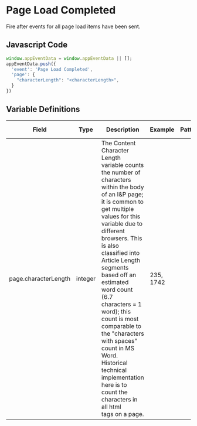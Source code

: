 # Page Load Completed

Fire after events for all page load items have been sent.

## Javascript Code
```js
window.appEventData = window.appEventData || [];
appEventData.push({
  'event': 'Page Load Completed',
  'page': {
    "characterLength": "<characterLength>",
  }
})
```

## Variable Definitions

|Field|Type|Description|Example|Pattern|Min Length|Max Length|Minimum|Maximum|Multiple Of
| --- | --- | --- | --- | --- | --- | --- | --- | --- | --- |
|page.characterLength|integer|The Content Character Length variable counts the number of characters within the body of an I&P page; it is common to get multiple values for this variable due to different browsers. This is also classified into Article Length segments based off an estimated word count (6.7 characters = 1 word); this count is most comparable to the "characters with spaces" count in MS Word. Historical technical implementation here is to count the characters in all html <article> tags on a page.|235, 1742|
